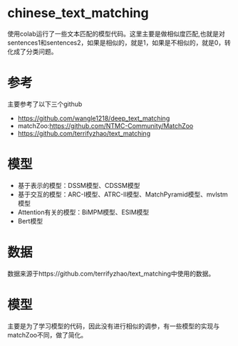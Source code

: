 # chinese_text_matching
使用colab运行了一些文本匹配的模型代码。这里主要是做相似度匹配,也就是对sentences1和sentences2，如果是相似的，就是1，如果是不相似的，就是0，转化成了分类问题。

# 参考
主要参考了以下三个github
- https://github.com/wangle1218/deep_text_matching
- matchZoo:https://github.com/NTMC-Community/MatchZoo  
- https://github.com/terrifyzhao/text_matching

# 模型
- 基于表示的模型：DSSM模型、CDSSM模型
- 基于交互的模型：ARC-I模型、ATRC-II模型、MatchPyramid模型、mvlstm模型
- Attention有关的模型：BiMPM模型、ESIM模型
- Bert模型

# 数据
数据来源于https://github.com/terrifyzhao/text_matching中使用的数据。

# 模型
主要是为了学习模型的代码，因此没有进行相似的调参，有一些模型的实现与matchZoo不同，做了简化。

